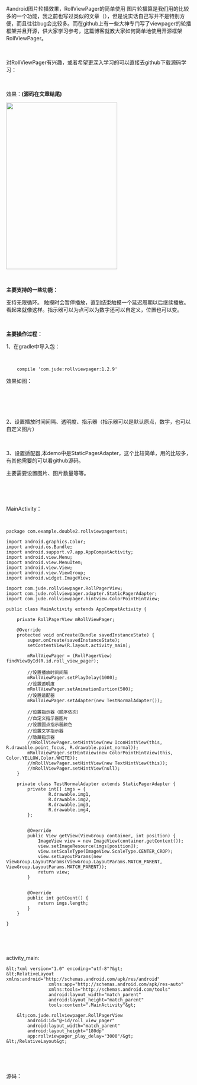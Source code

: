 #android图片轮播效果，RollViewPager的简单使用
图片轮播算是我们用的比较多的一个功能，我之前也写过类似的文章（），但是说实话自己写并不是特别方便，而且往往bug会比较多。而在github上有一些大神专门写了viewpager的轮播框架并且开源，供大家学习参考，这篇博客就教大家如何简单地使用开源框架RollViewPager。

 

对RollViewPager有兴趣，或者希望更深入学习的可以直接去github下载源码学习：

 

效果：**(源码在文章结尾)**

<img alt="" class="has" height="450" src="https://img-blog.csdn.net/20160506092635303?watermark/2/text/aHR0cDovL2Jsb2cuY3Nkbi5uZXQv/font/5a6L5L2T/fontsize/400/fill/I0JBQkFCMA==/dissolve/70/gravity/Center" width="300">

 

**主要支持的一些功能：**

支持无限循环。 触摸时会暂停播放，直到结束触摸一个延迟周期以后继续播放。 看起来就像这样。指示器可以为点可以为数字还可以自定义，位置也可以变。

 

**主要操作过程：**

1、在gradle中导入包：

 

```
    compile 'com.jude:rollviewpager:1.2.9'
```

效果如图：

 

<img alt="" class="has" src="https://img-blog.csdn.net/20160506160752311?watermark/2/text/aHR0cDovL2Jsb2cuY3Nkbi5uZXQv/font/5a6L5L2T/fontsize/400/fill/I0JBQkFCMA==/dissolve/70/gravity/Center">

 

2、设置播放时间间隔、透明度、指示器（指示器可以是默认原点，数字，也可以自定义图片）

 

3、设置适配器,本demo中是StaticPagerAdapter，这个比较简单，用的比较多，有其他需要的可以看github源码。

主要需要设置图片、图片数量等等。

 

 

MainActivity：

 

```
package com.example.double2.rollviewpagertest;

import android.graphics.Color;
import android.os.Bundle;
import android.support.v7.app.AppCompatActivity;
import android.view.Menu;
import android.view.MenuItem;
import android.view.View;
import android.view.ViewGroup;
import android.widget.ImageView;

import com.jude.rollviewpager.RollPagerView;
import com.jude.rollviewpager.adapter.StaticPagerAdapter;
import com.jude.rollviewpager.hintview.ColorPointHintView;

public class MainActivity extends AppCompatActivity {

    private RollPagerView mRollViewPager;

    @Override
    protected void onCreate(Bundle savedInstanceState) {
        super.onCreate(savedInstanceState);
        setContentView(R.layout.activity_main);

        mRollViewPager = (RollPagerView) findViewById(R.id.roll_view_pager);

        //设置播放时间间隔
        mRollViewPager.setPlayDelay(1000);
        //设置透明度
        mRollViewPager.setAnimationDurtion(500);
        //设置适配器
        mRollViewPager.setAdapter(new TestNormalAdapter());

        //设置指示器（顺序依次）
        //自定义指示器图片
        //设置圆点指示器颜色
        //设置文字指示器
        //隐藏指示器
        //mRollViewPager.setHintView(new IconHintView(this, R.drawable.point_focus, R.drawable.point_normal));
        mRollViewPager.setHintView(new ColorPointHintView(this, Color.YELLOW,Color.WHITE));
        //mRollViewPager.setHintView(new TextHintView(this));
        //mRollViewPager.setHintView(null);
    }

    private class TestNormalAdapter extends StaticPagerAdapter {
        private int[] imgs = {
                R.drawable.img1,
                R.drawable.img2,
                R.drawable.img3,
                R.drawable.img4,
        };


        @Override
        public View getView(ViewGroup container, int position) {
            ImageView view = new ImageView(container.getContext());
            view.setImageResource(imgs[position]);
            view.setScaleType(ImageView.ScaleType.CENTER_CROP);
            view.setLayoutParams(new ViewGroup.LayoutParams(ViewGroup.LayoutParams.MATCH_PARENT, ViewGroup.LayoutParams.MATCH_PARENT));
            return view;
        }


        @Override
        public int getCount() {
            return imgs.length;
        }
    }

}

```

 

 

activity_main:

```
&lt;?xml version="1.0" encoding="utf-8"?&gt;
&lt;RelativeLayout xmlns:android="http://schemas.android.com/apk/res/android"
                xmlns:app="http://schemas.android.com/apk/res-auto"
                xmlns:tools="http://schemas.android.com/tools"
                android:layout_width="match_parent"
                android:layout_height="match_parent"
                tools:context=".MainActivity"&gt;

    &lt;com.jude.rollviewpager.RollPagerView
        android:id="@+id/roll_view_pager"
        android:layout_width="match_parent"
        android:layout_height="180dp"
        app:rollviewpager_play_delay="3000"/&gt;
&lt;/RelativeLayout&gt;

```

 

 

源码：

 

 
